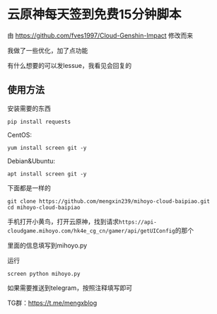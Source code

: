 # 云原神每天签到免费15分钟脚本

由 https://github.com/fves1997/Cloud-Genshin-Impact 修改而来

我做了一些优化，加了点功能

有什么想要的可以发lessue，我看见会回复的

## 使用方法

安装需要的东西 
```
pip install requests
```

CentOS:

```
yum install screen git -y
```

Debian&Ubuntu:

```
apt install screen git -y
```

下面都是一样的

```
git clone https://github.com/mengxin239/mihoyo-cloud-baipiao.git
cd mihoyo-cloud-baipiao
```

手机打开小黄鸟，打开云原神，找到请求`https://api-cloudgame.mihoyo.com/hk4e_cg_cn/gamer/api/getUIConfig`的那个

里面的信息填写到mihoyo.py

运行
```
screen python mihoyo.py
```

如果需要推送到telegram，按照注释填写即可

TG群：https://t.me/mengxblog
